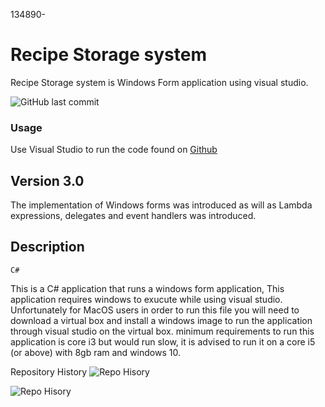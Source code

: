 134890-
# Recipe Storage system

Recipe Storage system is Windows Form application using visual studio.

![GitHub last commit](https://img.shields.io/github/last-commit/TheWilliamsGP/C-)

### Usage

Use Visual Studio to run the code found on [Github](https://github.com/TheWilliamsGP/C-/tree/main/POE) 

## Version 3.0

The implementation of Windows forms was introduced as will as Lambda expressions, delegates and event handlers was introduced.



## Description


```C#```

This is a C# application that runs a windows form application, This application requires windows to exucute while using visual studio.
Unfortunately for MacOS users in order to run this file you will need to download a virtual box and install a windows image to run the application through visual studio on the virtual box.
minimum requirements to run this application is core i3 but would run slow, it is advised to run it on a core i5 (or above) with 8gb ram and windows 10. 



Repository History
![Repo Hisory](https://drive.google.com/uc?id=1ui_jSAfB1Hm-dfRdk9BuYE33R8Usk2Nw)

![Repo Hisory](https://drive.google.com/uc?id=1ui_1wV70qnfwaAY9g0NbtvfNSokXHUSsrpgZ)

